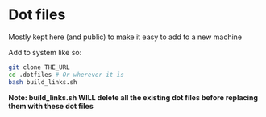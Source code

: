 
# Dot files

Mostly kept here (and public) to make it easy to add to a new machine

Add to system like so:
```bash
git clone THE_URL
cd .dotfiles # Or wherever it is
bash build_links.sh
```

**Note: build_links.sh WILL delete all the existing dot files before replacing them with these dot files**
